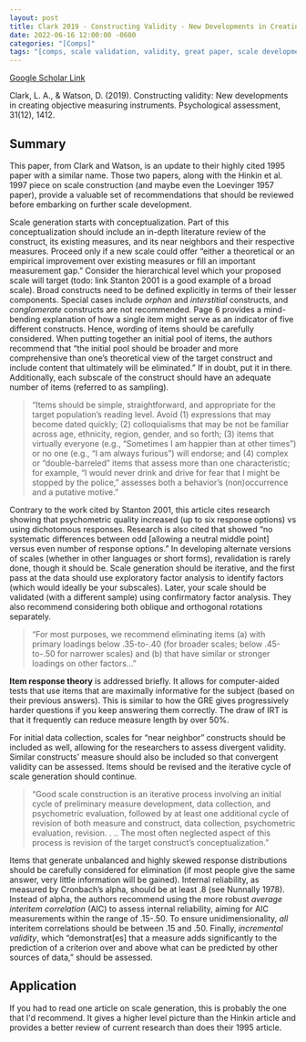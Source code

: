 ```yaml
---
layout: post
title: Clark 2019 - Constructing Validity - New Developments in Creating Objective Measuring Instruments
date: 2022-06-16 12:00:00 -0600
categories: "[Comps]"
tags: "[comps, scale validation, validity, great paper, scale development]"
---
```


[Google Scholar Link](https://scholar.google.com/scholar?hl=en&as_sdt=0%2C45&q=Constructing+Validity%3A+New+Developments+in+Creating+Objective+Measuring+Instruments&btnG=)

Clark, L. A., & Watson, D. (2019). Constructing validity: New developments in creating objective measuring instruments. Psychological assessment, 31(12), 1412.

## Summary
This paper, from Clark and Watson, is an update to their highly cited 1995 paper with a similar name.  Those two papers, along with the Hinkin et al. 1997 piece on scale construction (and maybe even the Loevinger 1957 paper), provide a valuable set of recommendations that should be reviewed before embarking on further scale development.

Scale generation starts with conceptualization.  Part of this conceptualization should include an in-depth literature review of the construct, its existing measures, and its near neighbors and their respective measures.  Proceed only if a new scale could offer “either a theoretical or an empirical improvement over existing measures or fill an important measurement gap.”  Consider the hierarchical level which your proposed scale will target (todo: link Stanton 2001 is a good example of a broad scale).  Broad constructs need to be defined explicitly in terms of their lesser components.  Special cases include _orphan_ and _interstitial_ constructs, and _conglomerate_ constructs are not recommended.  Page 6 provides a mind-bending explanation of how a single item might serve as an indicator of five different constructs.  Hence, wording of items should be carefully considered.  When putting together an initial pool of items, the authors recommend that “the initial pool should be broader and more comprehensive than one’s theoretical view of the target construct and include content that ultimately will be eliminated.”  If in doubt, put it in there.  Additionally, each subscale of the construct should have an adequate number of items (referred to as sampling).

> “Items should be simple, straightforward, and appropriate for the target population’s reading level. Avoid (1) expressions that may become dated quickly; (2) colloquialisms that may be not be familiar across age, ethnicity, region, gender, and so forth; (3) items that virtually everyone (e.g., “Sometimes I am happier than at other times”) or no one (e.g., “I am always furious”) will endorse; and (4) complex or “double-barreled” items that assess more than one characteristic; for example, “I would never drink and drive for fear that I might be stopped by the police,” assesses both a behavior’s (non)occurrence and a putative motive.”

Contrary to the work cited by Stanton 2001, this article cites research showing that psychometric quality increased (up to six response options) vs using dichotomous responses.  Research is also cited that showed “no systematic differences between odd [allowing a neutral middle point] versus even number of response options.”  In developing alternate versions of scales (whether in other languages or short forms), revalidation is rarely done, though it should be.  Scale generation should be iterative, and the first pass at the data should use exploratory factor analysis to identify factors (which would ideally be your subscales).  Later, your scale should be validated (with a different sample) using confirmatory factor analysis.  They also recommend considering both oblique and orthogonal rotations separately.

> “For most purposes, we recommend eliminating items (a) with primary loadings below .35-to-.40 (for broader scales; below .45-to-.50 for narrower scales) and (b) that have similar or stronger loadings on other factors…”

**Item response theory** is addressed briefly.  It allows for computer-aided tests that use items that are maximally informative for the subject (based on their previous answers).  This is similar to how the GRE gives progressively harder questions if you keep answering them correctly.  The draw of IRT is that it frequently can reduce measure length by over 50%.

For initial data collection, scales for “near neighbor” constructs should be included as well, allowing for the researchers to assess divergent validity.  Similar constructs’ measure should also be included so that convergent validity can be assessed.  Items should be revised and the iterative cycle of scale generation should continue.  

> “Good scale construction is an iterative process involving an initial cycle of preliminary measure development, data collection, and psychometric evaluation, followed by at least one additional cycle of revision of both measure and construct, data collection, psychometric evaluation, revision. . .. The most often neglected aspect of this process is revision of the target construct’s conceptualization.”

Items that generate unbalanced and highly skewed response distributions should be carefully considered for elimination (if most people give the same answer, very little information will be gained).  Internal reliability, as measured by Cronbach’s alpha, should be at least .8 (see Nunnally 1978).  Instead of alpha, the authors recommend using the more robust _average interitem correlation_ (AIC) to assess internal reliability, aiming for AIC measurements within the range of .15-.50.  To ensure unidimensionality, _all_ interitem correlations should be between .15 and .50.  Finally, _incremental validity_, which “demonstrat[es] that a measure adds significantly to the prediction of a criterion over and above what can be predicted by other sources of data,” should be assessed.

## Application
If you had to read one article on scale generation, this is probably the one that I'd recommend.  It gives a higher level picture than the Hinkin article and provides a better review of current research than does their 1995 article.